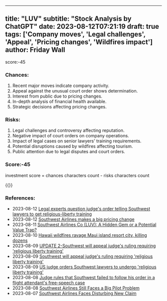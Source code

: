 
---
title: "LUV"
subtitle: "Stock Analysis by ChatGPT"
date: 2023-08-12T07:21:19
draft: true
tags: ['Company moves', 'Legal challenges', 'Appeal', 'Pricing changes', 'Wildfires impact']
author: Friday Wall
---

score:-45
### Chances:
1. Recent major moves indicate company activity.
2. Appeal against the unusual court order shows determination.
3. Interest from public due to pricing changes.
4. In-depth analysis of financial health available.
5. Strategic decisions affecting pricing changes.
### Risks:
1. Legal challenges and controversy affecting reputation.
2. Negative impact of court orders on company operations.
3. Impact of legal cases on senior lawyers' training requirements.
4. Potential disruptions caused by wildfires affecting tourism.
5. Public attention due to legal disputes and court orders.
### Score:-45
investment score = chances characters count - risks characters count

{{<tradingview symbol="NYSE:LUV">}}
### References:
- 2023-08-12 [Legal experts question judge's order telling Southwest lawyers to get religious-liberty training](https://finance.yahoo.com/news/legal-experts-judges-order-telling-225034952.html?.tsrc=rss)
- 2023-08-12 [Southwest Airlines makes a big pricing change](https://finance.yahoo.com/m/62a78446-f47c-305f-b7c6-e403d3d7e6e1/southwest-airlines-makes-a.html?.tsrc=rss)
- 2023-08-11 [Southwest Airlines Co (LUV): A Hidden Gem or a Potential Value Trap?](https://finance.yahoo.com/news/southwest-airlines-co-luv-hidden-213117811.html?.tsrc=rss)
- 2023-08-10 [Hawaii wildfires ravage Maui island resort city, killing dozens](https://finance.yahoo.com/news/hawaii-wildfires-ravage-maui-island-125245329.html?.tsrc=rss)
- 2023-08-09 [UPDATE 2-Southwest will appeal judge's ruling requiring 'religious liberty training'](https://finance.yahoo.com/news/1-us-judge-orders-southwest-181445260.html?.tsrc=rss)
- 2023-08-09 [Southwest will appeal judge's ruling requiring 'religious liberty training'](https://ca.finance.yahoo.com/news/us-judge-orders-southwest-lawyers-173154173.html?.tsrc=rss)
- 2023-08-09 [US judge orders Southwest lawyers to undergo 'religious liberty training'](https://finance.yahoo.com/news/us-judge-orders-southwest-lawyers-172833303.html?.tsrc=rss)
- 2023-08-08 [Judge rules that Southwest failed to follow his order in a flight attendant's free-speech case](https://finance.yahoo.com/news/judge-rules-southwest-failed-order-150913514.html?.tsrc=rss)
- 2023-08-08 [Southwest Airlines Still Faces a Big Pilot Problem](https://finance.yahoo.com/m/4874b540-de9b-39c8-96e5-208413f0d1b5/southwest-airlines-still.html?.tsrc=rss)
- 2023-08-07 [Southwest Airlines Faces Disturbing New Claim](https://finance.yahoo.com/m/480c40b2-7f26-3ca3-9411-78d5ea6cfec6/southwest-airlines-faces.html?.tsrc=rss)


                